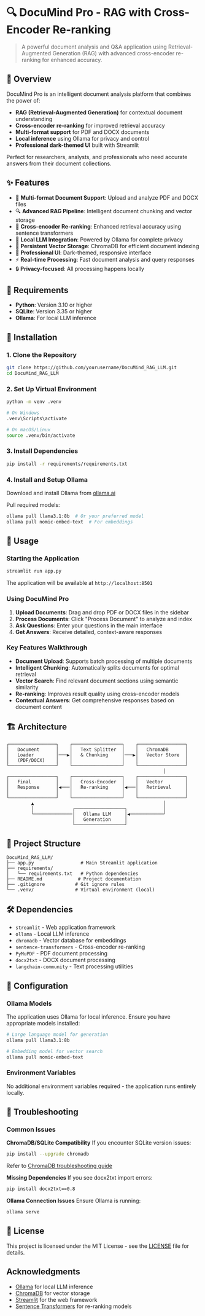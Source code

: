 # 🔍 DocuMind Pro - RAG with Cross-Encoder Re-ranking

> A powerful document analysis and Q&A application using Retrieval-Augmented Generation (RAG) with advanced cross-encoder re-ranking for enhanced accuracy.

## 🎯 Overview

DocuMind Pro is an intelligent document analysis platform that combines the power of:
- **RAG (Retrieval-Augmented Generation)** for contextual document understanding
- **Cross-encoder re-ranking** for improved retrieval accuracy  
- **Multi-format support** for PDF and DOCX documents
- **Local inference** using Ollama for privacy and control
- **Professional dark-themed UI** built with Streamlit

Perfect for researchers, analysts, and professionals who need accurate answers from their document collections.

## ✨ Features

- 📄 **Multi-format Document Support**: Upload and analyze PDF and DOCX files
- 🔍 **Advanced RAG Pipeline**: Intelligent document chunking and vector storage
- 🎯 **Cross-encoder Re-ranking**: Enhanced retrieval accuracy using sentence transformers
- 🤖 **Local LLM Integration**: Powered by Ollama for complete privacy
- 💾 **Persistent Vector Storage**: ChromaDB for efficient document indexing
- 🎨 **Professional UI**: Dark-themed, responsive interface
- ⚡ **Real-time Processing**: Fast document analysis and query responses
- 🔒 **Privacy-focused**: All processing happens locally

## 🚨 Requirements

- **Python**: Version 3.10 or higher
- **SQLite**: Version 3.35 or higher
- **Ollama**: For local LLM inference

## 🔨 Installation

### 1. Clone the Repository
```bash
git clone https://github.com/yourusername/DocuMind_RAG_LLM.git
cd DocuMind_RAG_LLM
```

### 2. Set Up Virtual Environment
```bash
python -m venv .venv

# On Windows
.venv\Scripts\activate

# On macOS/Linux
source .venv/bin/activate
```

### 3. Install Dependencies
```bash
pip install -r requirements/requirements.txt
```

### 4. Install and Setup Ollama
Download and install Ollama from [ollama.ai](https://ollama.ai/download)

Pull required models:
```bash
ollama pull llama3.1:8b  # Or your preferred model
ollama pull nomic-embed-text  # For embeddings
```

## 🚀 Usage

### Starting the Application
```bash
streamlit run app.py
```

The application will be available at `http://localhost:8501`

### Using DocuMind Pro

1. **Upload Documents**: Drag and drop PDF or DOCX files in the sidebar
2. **Process Documents**: Click "Process Document" to analyze and index
3. **Ask Questions**: Enter your questions in the main interface
4. **Get Answers**: Receive detailed, context-aware responses

### Key Features Walkthrough

- **Document Upload**: Supports batch processing of multiple documents
- **Intelligent Chunking**: Automatically splits documents for optimal retrieval
- **Vector Search**: Find relevant document sections using semantic similarity
- **Re-ranking**: Improves result quality using cross-encoder models
- **Contextual Answers**: Get comprehensive responses based on document content

## 🏗️ Architecture

```
┌─────────────────┐    ┌──────────────────┐    ┌─────────────────┐
│   Document      │    │   Text Splitter  │    │   ChromaDB      │
│   Loader        │───▶│   & Chunking     │───▶│   Vector Store  │
│   (PDF/DOCX)    │    │                  │    │                 │
└─────────────────┘    └──────────────────┘    └─────────────────┘
                                                         │
┌─────────────────┐    ┌──────────────────┐    ┌─────────────────┐
│   Final         │    │   Cross-Encoder  │    │   Vector        │
│   Response      │◀───│   Re-ranking     │◀───│   Retrieval     │
│                 │    │                  │    │                 │
└─────────────────┘    └──────────────────┘    └─────────────────┘
         ▲                                               │
         │              ┌──────────────────┐             │
         └──────────────│   Ollama LLM     │◀────────────┘
                        │   Generation     │
                        └──────────────────┘
```

## 📁 Project Structure

```
DocuMind_RAG_LLM/
├── app.py                 # Main Streamlit application
├── requirements/
│   └── requirements.txt   # Python dependencies
├── README.md             # Project documentation
├── .gitignore           # Git ignore rules
└── .venv/               # Virtual environment (local)
```

## 🛠️ Dependencies

- `streamlit` - Web application framework
- `ollama` - Local LLM inference
- `chromadb` - Vector database for embeddings
- `sentence-transformers` - Cross-encoder re-ranking
- `PyMuPDF` - PDF document processing
- `docx2txt` - DOCX document processing
- `langchain-community` - Text processing utilities

## 🔧 Configuration

### Ollama Models
The application uses Ollama for local inference. Ensure you have appropriate models installed:

```bash
# Large language model for generation
ollama pull llama3.1:8b

# Embedding model for vector search
ollama pull nomic-embed-text
```

### Environment Variables
No additional environment variables required - the application runs entirely locally.

## 🐛 Troubleshooting

### Common Issues

**ChromaDB/SQLite Compatibility**
If you encounter SQLite version issues:
```bash
pip install --upgrade chromadb
```
Refer to [ChromaDB troubleshooting guide](https://docs.trychroma.com/troubleshooting#sqlite)

**Missing Dependencies**
If you see docx2txt import errors:
```bash
pip install docx2txt==0.8
```

**Ollama Connection Issues**
Ensure Ollama is running:
```bash
ollama serve
```

## 📄 License

This project is licensed under the MIT License - see the [LICENSE](LICENSE) file for details.

## Acknowledgments

- [Ollama](https://ollama.ai/) for local LLM inference
- [ChromaDB](https://www.trychroma.com/) for vector storage
- [Streamlit](https://streamlit.io/) for the web framework
- [Sentence Transformers](https://www.sbert.net/) for re-ranking models
